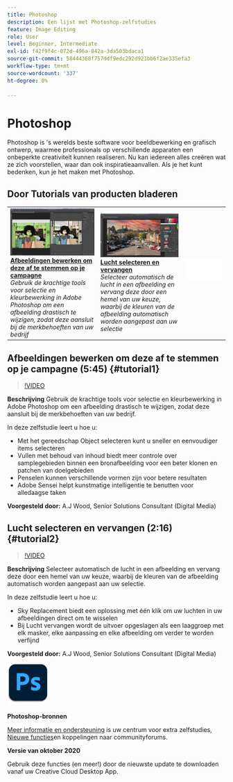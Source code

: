 ```yaml
---
title: Photoshop
description: Een lijst met Photoshop-zelfstudies
feature: Image Editing
role: User
level: Beginner, Intermediate
exl-id: f42f9f4c-072d-496a-842a-3da503bdaca1
source-git-commit: 58444368f757ddf9edc292d921bb6f2ae335efa3
workflow-type: tm+mt
source-wordcount: '337'
ht-degree: 0%

---
```


# Photoshop

Photoshop is &#39;s werelds beste software voor beeldbewerking en grafisch ontwerp, waarmee professionals op verschillende apparaten een onbeperkte creativiteit kunnen realiseren. Nu kan iedereen alles creëren wat ze zich voorstellen, waar dan ook inspiratieaanvallen. Als je het kunt bedenken, kun je het maken met Photoshop.

## Door Tutorials van producten bladeren

<table style="table-layout:fixed">
<tr>
 <td>
   <a href="photoshop.md#tutorial1">
      <img alt="Afbeeldingen bewerken om deze af te stemmen op je campagne" src="../assets/PS_ObjectSelect_ContentAware_wood.jpg" />
   </a>
    <div>
   <a href="photoshop.md#tutorial1"><strong>Afbeeldingen bewerken om deze af te stemmen op je campagne</strong></a>
    </div>
    <em>Gebruik de krachtige tools voor selectie en kleurbewerking in Adobe Photoshop om een afbeelding drastisch te wijzigen, zodat deze aansluit bij de merkbehoeften van uw bedrijf</em>
    <br>
  </td>
  <td>
    <a href="photoshop.md#tutorial2">
        <img alt="Lucht selecteren en vervangen" src="../assets/PS_Sky_Replace_wood.jpg" />
    </a>
    <div>
    <a href="photoshop.md#tutorial2"><strong>Lucht selecteren en vervangen</strong></a>
    </div>
    <em>Selecteer automatisch de lucht in een afbeelding en vervang deze door een hemel van uw keuze, waarbij de kleuren van de afbeelding automatisch worden aangepast aan uw selectie</em>
    <br>
  </td>
  <td>
    <img alt="Spacer" src="../assets/Whitespacer.png" />
    <div>
    <br>
  </td>
</tr>
</table>

## Afbeeldingen bewerken om deze af te stemmen op je campagne (5:45) {#tutorial1}

>[!VIDEO](https://video.tv.adobe.com/v/326950?hidetitle=true)

**Beschrijving**
Gebruik de krachtige tools voor selectie en kleurbewerking in Adobe Photoshop om een afbeelding drastisch te wijzigen, zodat deze aansluit bij de merkbehoeften van uw bedrijf.

In deze zelfstudie leert u hoe u:
* Met het gereedschap Object selecteren kunt u sneller en eenvoudiger items selecteren
* Vullen met behoud van inhoud biedt meer controle over samplegebieden binnen een bronafbeelding voor een beter klonen en patchen van doelgebieden
* Penselen kunnen verschillende vormen zijn voor betere resultaten
* Adobe Sensei helpt kunstmatige intelligentie te benutten voor alledaagse taken

**Voorgesteld door:**
A.J Wood, Senior Solutions Consultant (Digital Media)

## Lucht selecteren en vervangen (2:16) {#tutorial2}

>[!VIDEO](https://video.tv.adobe.com/v/326953?hidetitle=true)

**Beschrijving**
Selecteer automatisch de lucht in een afbeelding en vervang deze door een hemel van uw keuze, waarbij de kleuren van de afbeelding automatisch worden aangepast aan uw selectie.

In deze zelfstudie leert u hoe u:
* Sky Replacement biedt een oplossing met één klik om uw luchten in uw afbeeldingen direct om te wisselen
* Bij Lucht vervangen wordt de uitvoer opgeslagen als een laaggroep met elk masker, elke aanpassing en elke afbeelding om verder te worden verfijnd


**Voorgesteld door:**
A.J Wood, Senior Solutions Consultant (Digital Media)

![Photoshop-logo](../assets/ps_appicon_96.png)

**Photoshop-bronnen**

[Meer informatie en ondersteuning](https://helpx.adobe.com/nl/support/photoshop.html) is uw centrum voor extra zelfstudies, [Nieuwe functies](https://helpx.adobe.com/nl/photoshop/using/whats-new.html)en koppelingen naar communityforums.

**Versie van oktober 2020**

Gebruik deze functies (en meer!) door de nieuwste update te downloaden vanaf uw Creative Cloud Desktop App.
